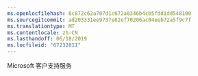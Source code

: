 ```yaml
---
ms.openlocfilehash: 6c872c62a707d1c672a0346b4cb5fdd1dd548100
ms.sourcegitcommit: ad203331ee9737e82ef70206ac04eeb72a5f9c7f
ms.translationtype: MT
ms.contentlocale: zh-CN
ms.lasthandoff: 06/18/2019
ms.locfileid: "67232811"
---
```

Microsoft 客户支持服务
